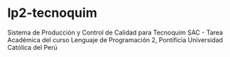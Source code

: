 # lp2-tecnoquim
Sistema de Producción y Control de Calidad para Tecnoquim SAC - Tarea Académica del curso Lenguaje de Programación 2, Pontificia Universidad Católica del Perú
